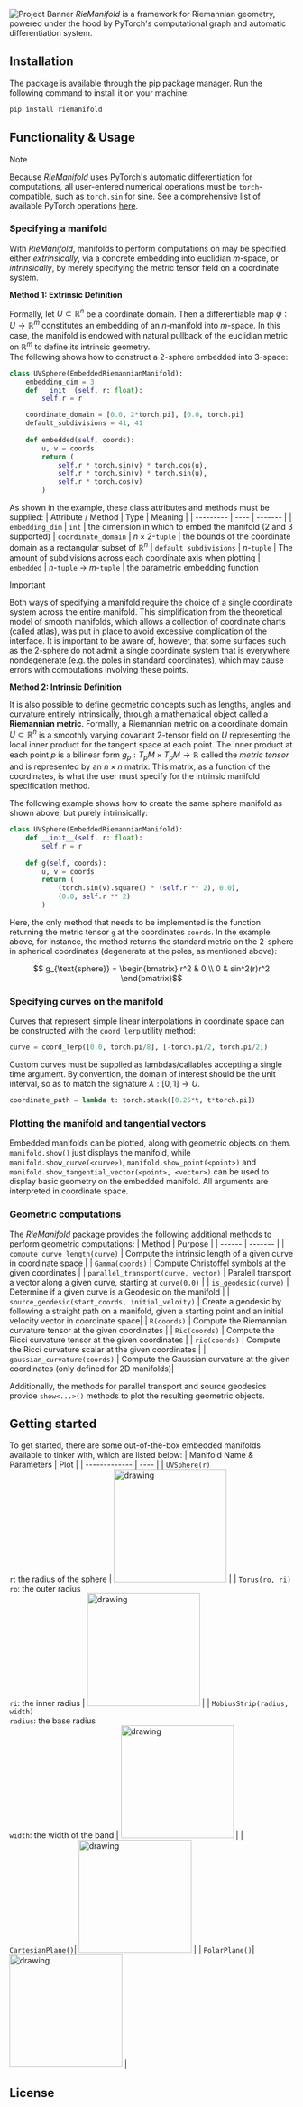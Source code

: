 ![Project Banner](images/project_banner.jpg) *RieManifold* is a framework for Riemannian geometry, powered under the hood by PyTorch's computational graph and automatic differentiation system.

## Installation
The package is available through the pip package manager. Run the following command to install it on your machine:
```sh
pip install riemanifold
```

## Functionality & Usage


> [!NOTE]  
> Because *RieManifold* uses PyTorch's automatic differentiation for computations, all user-entered numerical operations must be ``torch``-compatible, such as ``torch.sin`` for sine. See a comprehensive list of available PyTorch operations [here](https://docs.pytorch.org/docs/stable/torch.html).

### Specifying a manifold

With *RieManifold*, manifolds to perform computations on may be specified either *extrinsically*, via a concrete embedding into euclidian $m$-space, or *intrinsically*, by merely specifying the metric tensor field on a coordinate system.

**Method 1: Extrinsic Definition**

Formally, let $U\subset\mathbb{R}^n$ be a coordinate domain. Then a differentiable map $\varphi : U \to \mathbb{R}^m$ constitutes an embedding of an $n$-manifold into $m$-space. In this case, the manifold is endowed with natural pullback of the euclidian metric on $\mathbb{R}^m$ to define its intrinsic geometry.\
The following shows how to construct a 2-sphere embedded into 3-space:
```python
class UVSphere(EmbeddedRiemannianManifold):
    embedding_dim = 3
    def __init__(self, r: float):
        self.r = r

    coordinate_domain = [0.0, 2*torch.pi], [0.0, torch.pi]
    default_subdivisions = 41, 41
    
    def embedded(self, coords):
        u, v = coords
        return (
            self.r * torch.sin(v) * torch.cos(u),
            self.r * torch.sin(v) * torch.sin(u),
            self.r * torch.cos(v)
        )
```

As shown in the example, these class attributes and methods must be supplied:
| Attribute / Method | Type | Meaning |
| --------- | ---- | ------- |
| ``embedding_dim`` | ``int`` | the dimension in which to embed the manifold (2 and 3 supported)
| ``coordinate_domain`` | $n\times 2$-``tuple`` | the bounds of the coordinate domain as a rectangular subset of $\mathbb{R}^n$
| ``default_subdivisions`` | $n$-``tuple`` | The amount of subdivisions across each coordinate axis when plotting
| ``embedded`` | $n$-``tuple`` $\to$ $m$-``tuple`` | the parametric embedding function

> [!IMPORTANT]  
> Both ways of specifying a manifold require the choice of a single coordinate system across the entire manifold. This simplification from the theoretical model of smooth manifolds, which allows a collection of coordinate charts (called atlas), was put in place to avoid excessive complication of the interface. It is important to be aware of, however, that some surfaces such as the 2-sphere do not admit a single coordinate system that is everywhere nondegenerate (e.g. the poles in standard coordinates), which may cause errors with computations involving these points.

**Method 2: Intrinsic Definition**

It is also possible to define geometric concepts such as lengths, angles and curvature entirely intrinsically, through a mathematical object called a **Riemannian metric**. Formally, a Riemannian metric on a coordinate domain $U\subset\mathbb{R}^n$ is a smoothly varying covariant 2-tensor field  on $U$ representing the local inner product for the tangent space at each point. The inner product at each point $p$ is a bilinear form $g_p : T_pM \times T_pM \to \mathbb{R}$ called the *metric tensor* and is represented by an $n\times n$ matrix. This matrix, as a function of the coordinates, is what the user must specify for the intrinsic manifold specification method.

The following example shows how to create the same sphere manifold as shown above, but purely intrinsically:
```python
class UVSphere(EmbeddedRiemannianManifold):
    def __init__(self, r: float):
        self.r = r
    
    def g(self, coords):
        u, v = coords
        return (
            (torch.sin(v).square() * (self.r ** 2), 0.0),
            (0.0, self.r ** 2)
        )
```
Here, the only method that needs to be implemented is the function returning the metric tensor ``g`` at the coordinates ``coords``. In the example above, for instance, the method returns the standard metric on the 2-sphere in spherical coordinates (degenerate at the poles, as mentioned above):
```math
  g_{\text{sphere}} = \begin{bmatrix} 
    r^2 & 0 \\ 
    0 & sin^2(r)r^2
  \end{bmatrix}
```

### Specifying curves on the manifold
Curves that represent simple linear interpolations in coordinate space can be constructed with the ``coord_lerp`` utility method:
```python
curve = coord_lerp([0.0, torch.pi/8], [-torch.pi/2, torch.pi/2])
```
Custom curves must be supplied as lambdas/callables accepting a single time argument. By convention, the domain of interest should be the unit interval, so as to match the signature $\lambda : [0, 1] \to U$.
```python
coordinate_path = lambda t: torch.stack([0.25*t, t*torch.pi])
```
### Plotting the manifold and tangential vectors
Embedded manifolds can be plotted, along with geometric objects on them. ``manifold.show()`` just displays the manifold, while ``manifold.show_curve(<curve>)``, ``manifold.show_point(<point>)`` and ``manifold.show_tangential_vector(<point>, <vector>)`` can be used to display basic geometry on the embedded manifold. All arguments are interpreted in coordinate space.

### Geometric computations

The *RieManifold* package provides the following additional methods to perform geometric computations:
| Method | Purpose |
| ------ | ------- |
| ``compute_curve_length(curve)`` | Compute the intrinsic length of a given curve in coordinate space |
| ``Gamma(coords)`` | Compute Christoffel symbols at the given coordinates |
| ``parallel_transport(curve, vector)`` | Paralell transport a vector along a given curve, starting at ``curve(0.0)`` |
| ``is_geodesic(curve)`` | Determine if a given curve is a Geodesic on the manifold |
| ``source_geodesic(start_coords, initial_veloity)`` | Create a geodesic by following a straight path on a manifold, given a starting point and an initial velocity vector in coordinate space|
| ``R(coords)`` | Compute the Riemannian curvature tensor at the given coordinates |
| ``Ric(coords)`` | Compute the Ricci curvature tensor at the given coordinates |
| ``ric(coords)`` | Compute the Ricci curvature scalar at the given coordinates |
| ``gaussian_curvature(coords)`` | Compute the Gaussian curvature at the given coordinates (only defined for 2D manifolds)|

Additionally, the methods for parallel transport and source geodesics provide ``show<...>()`` methods to plot the resulting geometric objects.

## Getting started
To get started, there are some out-of-the-box embedded manifolds available to tinker with, which are listed below:
| Manifold Name & Parameters | Plot |
| ------------- | ---- |
| ``UVSphere(r)`` <br> ``r``: the radius of the sphere | <img src="images/sphere.png" alt="drawing" width="200"/> |
| ``Torus(ro, ri)`` <br> ``ro``: the outer radius <br> ``ri``: the inner radius | <img src="images/torus.png" alt="drawing" width="200"/> |
| ``MobiusStrip(radius, width)`` <br> ``radius``: the base radius <br> ``width``: the width of the band | <img src="images/mobius_strip.png" alt="drawing" width="200"/> |
| ``CartesianPlane()``| <img src="images/cartesian_plane.png" alt="drawing" width="200"/> |
| ``PolarPlane()``| <img src="images/polar_plane.png" alt="drawing" width="200"/> |

## License